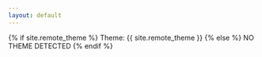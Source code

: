 ```yaml
---
layout: default
---
```


{% if site.remote_theme %}
Theme: {{ site.remote_theme }}
{% else %}
NO THEME DETECTED
{% endif %}